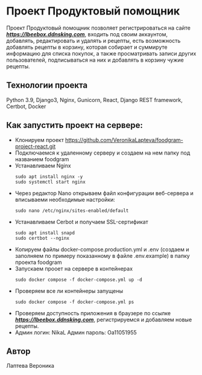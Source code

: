 # Проект Продуктовый помощник
Проект Продуктовый помощник позволяет регистрироваться на сайте ***https://lbeebox.ddnsking.com***, входить под своим аккаунтом, добавлять, редактировать и удалять и рецепты, есть возможность добавлять рецепты в корзину, которая собирает и суммируте информацию для списка покупок, а также просматривать записи других пользователей, подписываться на них и добавлять в корзину чужие рецепты.

## Технологии проекта
Python 3.9, Django3, Nginx, Gunicorn, React, Django REST framework, Certbot, Docker

## Как запустить проект на сервере:
 - Клонируем проект https://github.com/VeronikaLapteva/foodgram-project-react.git
 - Подключаемся к удаленному серверу и создаем на нем папку под названием foodgram
 - Устанавливаем Nginx
   ```
   sudo apt install nginx -y
   sudo systemctl start nginx
   ```
 - Через редактор Nano открываем файл конфигурации веб-сервера и вписываеми необходимые настройки:
   ```
   sudo nano /etc/nginx/sites-enabled/default
   ```
 - Устанавливаем Cerbot и получаем SSL-сертификат
   ```
   sudo apt install snapd
   sudo certbot --nginx
   ```
- Копируем файлы docker-compose.production.yml и .env (создаем и заполняем по примеру показанному в файле .env.example) в папку проекта foodgram
- Запускаем прооет на сервере в контейнерах
  ```
  sudo docker compose -f docker-compose.yml up -d
  ```
- Проверяем все ли контейнеры запущены
  ```
  sudo docker compose -f docker-compose.yml ps
   ```
- Проверяем доступность приложения в браузере по ссылке  ***https://lbeebox.ddnsking.com***, регистрируемся и добавляем новые рецепты.
- Админ логин: NikaL
  Админ пароль: Oa11051955

## Автор
Лаптева Вероника  
